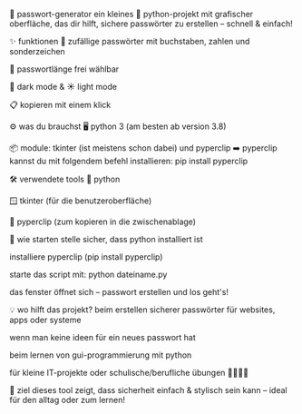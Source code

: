 🔐 passwort-generator
ein kleines 🧠 python-projekt mit grafischer oberfläche, das dir hilft, sichere passwörter zu erstellen – schnell & einfach!

✨ funktionen
🎲 zufällige passwörter mit buchstaben, zahlen und sonderzeichen

📏 passwortlänge frei wählbar

🌙 dark mode & ☀️ light mode

📋 kopieren mit einem klick

⚙️ was du brauchst
🖥️ python 3 (am besten ab version 3.8)

📦 module: tkinter (ist meistens schon dabei) und pyperclip
➡️ pyperclip kannst du mit folgendem befehl installieren:
pip install pyperclip

🛠️ verwendete tools
🧠 python

🪟 tkinter (für die benutzeroberfläche)

📎 pyperclip (zum kopieren in die zwischenablage)

🚀 wie starten
stelle sicher, dass python installiert ist

installiere pyperclip (pip install pyperclip)

starte das script mit:
python dateiname.py

das fenster öffnet sich – passwort erstellen und los geht's!

💡 wo hilft das projekt?
beim erstellen sicherer passwörter für websites, apps oder systeme

wenn man keine ideen für ein neues passwort hat

beim lernen von gui-programmierung mit python

für kleine IT-projekte oder schulische/berufliche übungen 👨‍💻👩‍💻

🎯 ziel
dieses tool zeigt, dass sicherheit einfach & stylisch sein kann – ideal für den alltag oder zum lernen!
